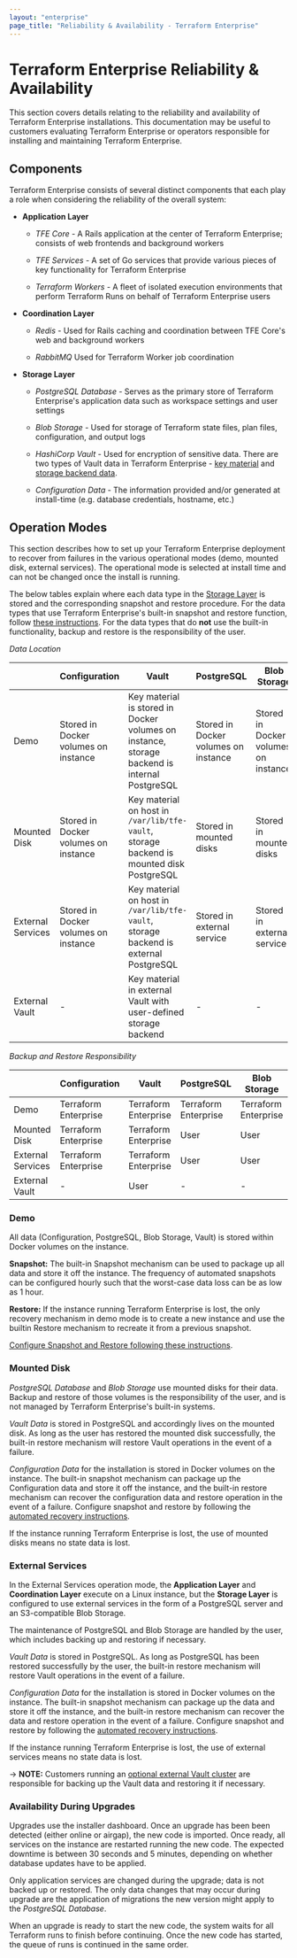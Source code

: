 ```yaml
---
layout: "enterprise"
page_title: "Reliability & Availability - Terraform Enterprise"
---
```


# Terraform Enterprise Reliability & Availability

This section covers details relating to the reliability and availability of
Terraform Enterprise installations. This documentation may be
useful to customers evaluating Terraform Enterprise or operators responsible for installing and
maintaining Terraform Enterprise.

## Components

Terraform Enterprise consists of several distinct components that each play a
role when considering the reliability of the overall system:

- **Application Layer**

  - _TFE Core_ - A Rails application at the center of Terraform Enterprise;
    consists of web frontends and background workers

  - _TFE Services_ - A set of Go services that provide various pieces of key
    functionality for Terraform Enterprise

  - _Terraform Workers_ - A fleet of isolated execution environments that
    perform Terraform Runs on behalf of Terraform Enterprise users

- **Coordination Layer**

  - _Redis_ - Used for Rails caching and coordination between TFE Core's web
    and background workers

  - _RabbitMQ_ Used for Terraform Worker job coordination

- **Storage Layer**

  - _PostgreSQL Database_ - Serves as the primary store of Terraform
    Enterprise's application data such as workspace settings and user settings

  - _Blob Storage_ - Used for storage of Terraform state files, plan files,
    configuration, and output logs

  - _HashiCorp Vault_ - Used for encryption of sensitive data. There are
    two types of Vault data in Terraform Enterprise -
    [key material](https://www.vaultproject.io/docs/concepts/seal.html) and
    [storage backend data](https://www.vaultproject.io/docs/configuration/storage/index.html).

  - _Configuration Data_ - The information provided and/or generated at
    install-time (e.g. database credentials, hostname, etc.)

## Operation Modes

This section describes how to set up your Terraform Enterprise deployment to recover from
failures in the various operational modes (demo, mounted disk, external
services). The operational mode is selected at install time and can not be
changed once the install is running.

The below tables explain where each data type in the
[Storage Layer](#components) is stored and
the corresponding snapshot and restore procedure. For the data types that use
Terraform Enterprise's built-in snapshot and restore function, follow
[these instructions](./automated-recovery.html). For the data types that do
**not** use the built-in functionality, backup and restore is the responsibility
of the user.

*Data Location*

|  | Configuration | Vault | PostgreSQL | Blob Storage |
|-------------------|--------------------------------------|----------------------------------------------------------------------------------------------|--------------------------------------|--------------------------------------|
| Demo | Stored in Docker volumes on instance | Key material is stored in Docker volumes on instance, storage backend is internal PostgreSQL | Stored in Docker volumes on instance | Stored in Docker volumes on instance |
| Mounted Disk | Stored in Docker volumes on instance | Key material on host in `/var/lib/tfe-vault`, storage backend is mounted disk PostgreSQL | Stored in mounted disks | Stored in mounted disks |
| External Services | Stored in Docker volumes on instance | Key material on host in `/var/lib/tfe-vault`, storage backend is external PostgreSQL | Stored in external service | Stored in external service |
| External Vault | - | Key material in external Vault with user-defined storage backend | - | - |

*Backup and Restore Responsibility*

|                   | Configuration | Vault | PostgreSQL | Blob Storage |
|-------------------|---------------|-------|------------|--------------|
| Demo              | Terraform Enterprise | Terraform Enterprise | Terraform Enterprise | Terraform Enterprise |
| Mounted Disk      | Terraform Enterprise | Terraform Enterprise | User                 | User                 |
| External Services | Terraform Enterprise | Terraform Enterprise | User                 | User                 |
| External Vault    | -                    | User                 | -                    | -                    |

### Demo

All data (Configuration, PostgreSQL, Blob Storage, Vault) is stored within
Docker volumes on the instance.

**Snapshot:** The built-in Snapshot mechanism can be used to package up
all data and store it off the instance. The frequency of automated snapshots can
be configured hourly such that the worst-case data loss can be as low as 1 hour.

**Restore:** If the instance running Terraform Enterprise is lost, the only recovery
mechanism in demo mode is to create a new instance and use the builtin Restore
mechanism to recreate it from a previous snapshot.

[Configure Snapshot and Restore following these instructions](./automated-recovery.html).

### Mounted Disk

_PostgreSQL Database_ and _Blob Storage_ use mounted disks for their
data. Backup and restore of those volumes is the responsibility of the user, and
is not managed by Terraform Enterprise's built-in systems.

_Vault Data_ is stored in PostgreSQL and accordingly lives on the mounted disk. As
long as the user has restored the mounted disk successfully, the built-in restore
mechanism will restore Vault operations in the event of a failure.

_Configuration Data_ for the installation is stored in Docker
volumes on the instance. The built-in snapshot mechanism can package up the
Configuration data and store it off the instance, and the built-in restore
mechanism can recover the configuration data and restore
operation in the event of a failure.
Configure snapshot and restore by following the [automated recovery instructions](./automated-recovery.html).

If the instance running Terraform Enterprise is lost, the use of mounted disks
means no state data is lost.

### External Services

In the External Services operation mode, the
**Application Layer** and **Coordination Layer** execute on a Linux instance,
but the **Storage Layer** is configured to use external services in the form of
a PostgreSQL server and an S3-compatible Blob Storage.

The maintenance of PostgreSQL and Blob Storage are handled by the user,
which includes backing up and restoring if necessary.

_Vault Data_ is stored in PostgreSQL. As long as PostgreSQL has been restored
successfully by the user, the built-in restore mechanism will restore Vault
operations in the event of a failure.

_Configuration Data_ for the installation is stored in Docker
volumes on the instance. The built-in snapshot mechanism can package up the
data and store it off the instance, and the built-in restore
mechanism can recover the data and restore operation in the event of a failure.
Configure snapshot and restore by following the [automated recovery instructions](./automated-recovery.html).

If the instance running Terraform Enterprise is lost, the use of
external services means no state data is lost.

-> **NOTE:** Customers running an [optional external Vault cluster](./vault.html) are
responsible for backing up the Vault data and restoring it if necessary.

### Availability During Upgrades

Upgrades use the installer dashboard.
Once an upgrade has been been detected (either online or airgap), the new code
is imported. Once ready, all services on the instance are restarted running
the new code. The expected downtime is between 30 seconds and 5 minutes,
depending on whether database updates have to be applied.

Only application services are changed during the upgrade; data is not backed up
or restored. The only data changes that may occur during upgrade are the application of
migrations the new version might apply to the _PostgreSQL Database_.

When an upgrade is ready to start the new code, the system waits for all
Terraform runs to finish before continuing. Once the new code has started, the
queue of runs is continued in the same order.
